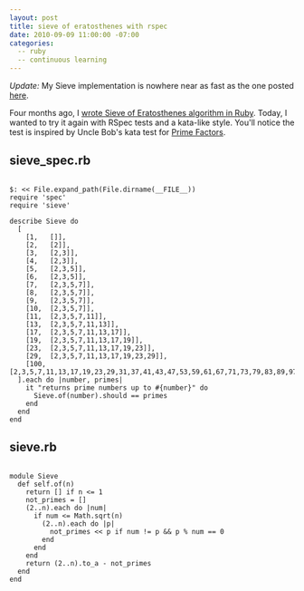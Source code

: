 ```yaml
---
layout: post
title: sieve of eratosthenes with rspec
date: 2010-09-09 11:00:00 -07:00
categories:
  -- ruby
  -- continuous learning
---
```


*Update:* My Sieve implementation is nowhere near as fast as the one posted [here](http://github.com/joshuaclayton/sieve).

Four months ago, I [wrote Sieve of Eratosthenes algorithm in Ruby](http://skim.la/2010/05/09/sieve-of-eratosthenes/).  Today, I wanted to try it again with RSpec tests and a kata-like style.  You'll notice the test is inspired by Uncle Bob's kata test for [Prime Factors](http://vimeo.com/7762511).

## sieve\_spec.rb

<pre><code class="ruby">
$: &lt;&lt; File.expand_path(File.dirname(__FILE__))
require 'spec'
require 'sieve'

describe Sieve do
  [
    [1,   []],
    [2,   [2]],
    [3,   [2,3]],
    [4,   [2,3]],
    [5,   [2,3,5]],
    [6,   [2,3,5]],
    [7,   [2,3,5,7]],
    [8,   [2,3,5,7]],
    [9,   [2,3,5,7]],
    [10,  [2,3,5,7]],
    [11,  [2,3,5,7,11]],
    [13,  [2,3,5,7,11,13]],
    [17,  [2,3,5,7,11,13,17]],
    [19,  [2,3,5,7,11,13,17,19]],
    [23,  [2,3,5,7,11,13,17,19,23]],
    [29,  [2,3,5,7,11,13,17,19,23,29]],
    [100, [2,3,5,7,11,13,17,19,23,29,31,37,41,43,47,53,59,61,67,71,73,79,83,89,97]]
  ].each do |number, primes|
    it "returns prime numbers up to #{number}" do
      Sieve.of(number).should == primes
    end
  end
end
</code></pre>

## sieve.rb

<pre><code class="ruby">
module Sieve
  def self.of(n)
    return [] if n &lt;= 1
    not_primes = []
    (2..n).each do |num|
      if num &lt;= Math.sqrt(n)
        (2..n).each do |p|
          not_primes &lt;&lt; p if num != p &amp;&amp; p % num == 0
        end
      end
    end
    return (2..n).to_a - not_primes
  end
end
</code></pre>

